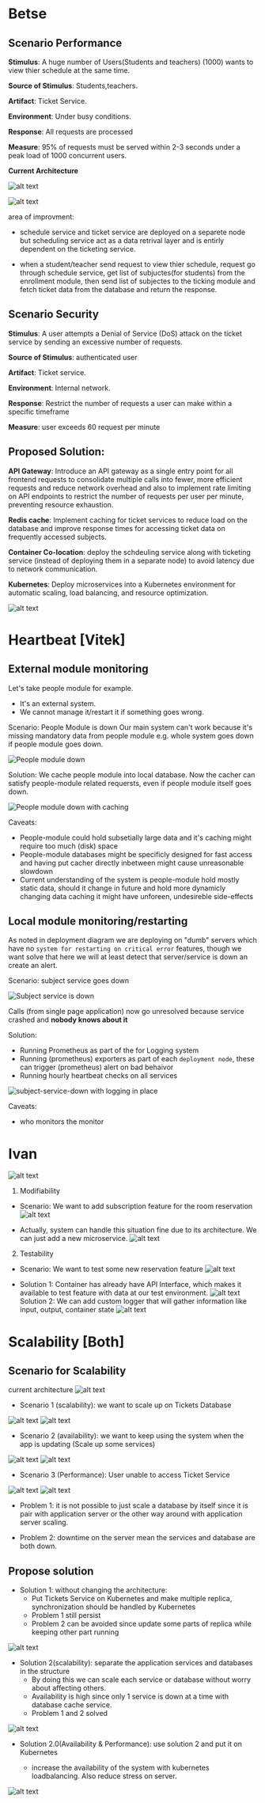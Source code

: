 # Betse

## Scenario Performance

**Stimulus**: A huge number of Users(Students and teachers) (1000) wants to view thier schedule at the same time.

**Source of Stimulus**: Students,teachers.

**Artifact**: Ticket Service.

**Environment**: Under busy conditions. 

**Response**: All requests are processed 

**Measure**: 95% of requests must be served within 2-3 seconds under a peak load of 1000 concurrent users.


**Current Architecture**

![alt text](Api-gateway/Deployment-001-original.png)

![alt text](Api-gateway/Dynamic-004.png)

area of improvment: 

- schedule service and ticket service are deployed on a separete node but scheduling service act as a data retrival layer and is entirly dependent on  the ticketing service.

- when a student/teacher send request to view thier schedule, request go through schedule service, get list of subjuctes(for students) from the enrollment module, then send list of subjectes to the ticking module and fetch ticket data from the database and return the response.



## Scenario Security

**Stimulus**: A user attempts a Denial of Service (DoS) attack on the ticket service by sending an excessive number of requests.

**Source of Stimulus**: authenticated user

**Artifact**: Ticket service.

**Environment**: Internal network.

**Response**: Restrict the number of requests a user can make within a specific timeframe

**Measure**: user exceeds 60 request per minute

## Proposed Solution:

**API Gateway**: Introduce an API gateway as a single entry point for all frontend requests to consolidate multiple calls into fewer, more efficient requests and reduce network overhead and also to implement rate limiting on API endpoints to restrict the number of requests per user per minute, preventing resource exhaustion.
 
**Redis cache**: Implement caching for ticket services to reduce load on the database and improve response times for accessing ticket data on frequently accessed subjects.

**Container Co-location**: deploy the schdeuling service along with ticketing service (instead of deploying them in a separate node) to avoid latency due to network communication.

**Kubernetes**: Deploy microservices into a Kubernetes environment for automatic scaling, load balancing, and resource optimization.



![alt text](Api-gateway/Deployment-001.png)



# Heartbeat [Vitek]
## External module monitoring
Let's take people module for example.
- It's an external system.
- We cannot manage it/restart it if something goes wrong.

Scenario: People Module is down
Our main system can't work because it's missing mandatory data from people module e.g. whole system goes down if people module goes down.

![People module down](Heartbeat/people-down-error.png)

Solution:
We cache people module into local database. Now the cacher can satisfy people-module related requersts,
even if people module itself goes down.

![People module down with caching](Heartbeat/people-down-but-cached.png)

Caveats:
- People-module could hold subsetially large data and it's caching might require too much (disk) space
- People-module databases might be specificly designed for fast access and having put cacher directly inbetween might cause unreasonable slowdown
- Current understanding of the system is people-module hold mostly static data, should it change in future and hold more dynamicly changing data caching it might have unforeen, undesireble side-effects

## Local module monitoring/restarting
As noted in deployment diagram we are deploying on "dumb" servers which have no `system for restarting on critical error` features,
though we want solve that here we will at least detect that server/service is down an create an alert.

Scenario: subject service goes down

![Subject service is down](Heartbeat/subject-service-down.png)

Calls (from single page application) now go unresolved because service crashed and **nobody knows about it**

Solution:
- Running Prometheus as part of the for Logging system
- Running (prometheus) exporters as part of each `deployment node`, these can trigger (prometheus) alert on bad behaivor
- Running hourly heartbeat checks on all services

![subject-service-down with logging in place](Heartbeat/subject-service-down-with-logger.png)


Caveats:
- who monitors the monitor

<!-- 1. Ping/Heartbeat check on People Module -->
<!--    - new container -->
<!--    - cached it -->
<!-- 2. Ping/Heartbeat check on Enrollment Module (Since both of them are the same) -->

# Ivan
![alt text](Reservations/Overview.png)
1. Modifiability
- Scenario: We want to add subscription feature for the room reservation
![alt text](Reservations/Modifiability.png)
+ Actually, system can handle this situation fine due to its architecture. We can just add a new microservice.
![alt text](Reservations/subscription.png)

2. Testability
- Scenario: We want to test some new reservation feature
![alt text](Reservations/Testability.png)
+ Solution 1: Container has already have API Interface, which makes it available to test feature with data at our test environment.
![alt text](Reservations/component.png)
Solution 2: We can add custom logger that will gather information like input, output, container state
![alt text](Reservations/component-logger.png)


# Scalability [Both]

## Scenario for Scalability

current architecture
![alt text](Load-balance/Scalability.png)

- Scenario 1 (scalability): we want to scale up on Tickets Database

![alt text](Load-balance/Scenario-gram.png)
![alt text](Load-balance/Scenario.png)

- Scenario 2 (availability): we want to keep using the system when the app is updating (Scale up some services)

![alt text](Load-balance/avail.png)
![alt text](Load-balance/availa.png)

- Scenario 3 (Performance): User unable to access Ticket Service

![alt text](Load-balance/Perform.png)
![alt text](Load-balance/availa.png)

- Problem 1: it is not possible to just scale a database by itself since it is pair with application server or the other way around with application server scaling.

- Problem 2: downtime on the server mean the services and database are both down.

## Propose solution

+ Solution 1: without changing the architecture:
   - Put Tickets Service on Kubernetes and make multiple replica, synchronization should be handled by Kubernetes
   - Problem 1 still persist
   - Problem 2 can be avoided since update some parts of replica while keeping other part running

![alt text](Load-balance/Old-Kubernetes.png)

+ Solution 2(scalability): separate the application services and databases in the structure
   - By doing this we can scale each service or database without worry about affecting others.
   - Availability is high since only 1 service is down at a time with database cache service.
   - Problem 1 and 2 solved

![alt text](Load-balance/Alternative-Scale.png)

+ Solution 2.0(Availability & Performance): use solution 2 and put it on Kubernetes

   - increase the availability of the system with kubernetes loadbalancing. Also reduce stress on server.

![alt text](Load-balance/Microservices.png)